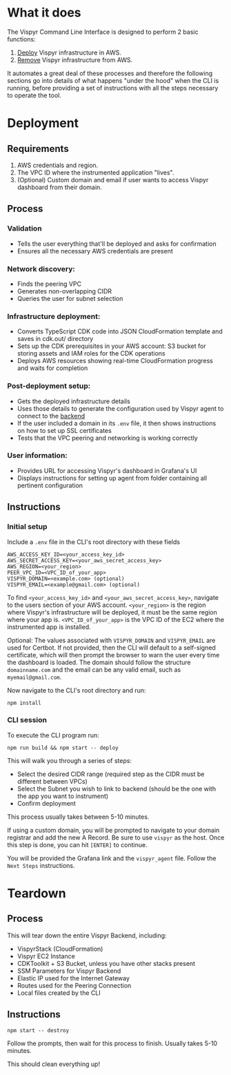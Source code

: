# What it does

The Vispyr Command Line Interface is designed to perform 2 basic functions:

1. [Deploy](#deployment) Vispyr infrastructure in AWS.
2. [Remove](#teardown) Vispyr infrastructure from AWS.

It automates a great deal of these processes and therefore the following sections go into details of what happens "under the hood" when the CLI is running, before providing a set of instructions with all the steps necessary to operate the tool.

# Deployment

## Requirements

1. AWS credentials and region.
2. The VPC ID where the instrumented application "lives".
3. (Optional) Custom domain and email if user wants to access Vispyr dashboard from their domain.

## Process

### Validation
* Tells the user everything that'll be deployed and asks for confirmation
* Ensures all the necessary AWS credentials are present
### Network discovery:
* Finds the peering VPC
* Generates non-overlapping CIDR
* Queries the user for subnet selection
### Infrastructure deployment:
* Converts TypeScript CDK code into JSON CloudFormation template and saves in cdk.out/ directory
* Sets up the CDK prerequisites in your AWS account: S3 bucket for storing assets and IAM roles for the CDK operations
* Deploys AWS resources showing real-time CloudFormation progress and waits for completion
### Post-deployment setup: 
* Gets the deployed infrastructure details 
* Uses those details to generate the configuration used by Vispyr agent to connect to the [backend](https://github.com/Vispyr/vispyr-backend "Go to Vispyr backend")
* If the user included a domain in its `.env` file, it then shows instructions on how to set up SSL certificates
* Tests that the VPC peering and networking is working correctly
### User information: 
* Provides URL for accessing Vispyr's dashboard in Grafana's UI
* Displays instructions for setting up agent from folder containing all pertinent configuration

## Instructions

### Initial setup

Include a `.env` file in the CLI's root directory with these fields

```
AWS_ACCESS_KEY_ID=<your_access_key_id>
AWS_SECRET_ACCESS_KEY=<your_aws_secret_access_key>
AWS_REGION=<your_region>
PEER_VPC_ID=<VPC_ID_of_your_app>
VISPYR_DOMAIN=<example.com> (optional)
VISPYR_EMAIL=<example@gmail.com> (optional)
```

To find `<your_access_key_id>` and `<your_aws_secret_access_key>`, navigate to the users section of your AWS account. `<your_region>` is the region where Vispyr's infrastructure will be deployed, it must be the same region where your app is. `<VPC_ID_of_your_app>` is the VPC ID of the EC2 where the instrumented app is installed.

Optional:
The values associated with `VISPYR_DOMAIN` and `VISPYR_EMAIL` are used for Certbot. If not provided, then the CLI will default to a self-signed certificate, which will then prompt the browser to warn the user every time the dashboard is loaded. The domain should follow the structure `domainname.com` and the email can be any valid email, such as `myemail@gmail.com`.

Now navigate to the CLI's root directory and run:

```
npm install
```

### CLI session

To execute the CLI program run:

```
npm run build && npm start -- deploy
```

This will walk you through a series of steps:
- Select the desired CIDR range (required step as the CIDR must be different between VPCs)
- Select the Subnet you wish to link to backend (should be the one with the app you want to instrument)
- Confirm deployment

This process usually takes between 5-10 minutes.

If using a custom domain, you will be prompted to navigate to your domain registrar and add the new A Record. Be sure to use `vispyr` as the host. Once this step is done, you can hit `[ENTER]` to continue.

You will be provided the Grafana link and the `vispyr_agent` file. Follow the `Next Steps` instructions.

# Teardown

## Process

This will tear down the entire Vispyr Backend, including:
- VispyrStack (CloudFormation)
- Vispyr EC2 Instance
- CDKToolkit + S3 Bucket, unless you have other stacks present
- SSM Parameters for Vispyr Backend
- Elastic IP used for the Internet Gateway
- Routes used for the Peering Connection
- Local files created by the CLI

## Instructions

```
npm start -- destroy
```

Follow the prompts, then wait for this process to finish. Usually takes 5-10 minutes.

This should clean everything up!
